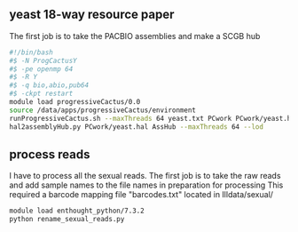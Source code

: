 ## yeast 18-way resource paper

The first job is to take the PACBIO assemblies and make a SCGB hub

```bash
#!/bin/bash
#$ -N ProgCactusY
#$ -pe openmp 64 
#$ -R Y
#$ -q bio,abio,pub64
#$ -ckpt restart
module load progressiveCactus/0.0
source /data/apps/progressiveCactus/environment
runProgressiveCactus.sh --maxThreads 64 yeast.txt PCwork PCwork/yeast.hal
hal2assemblyHub.py PCwork/yeast.hal AssHub --maxThreads 64 --lod
```





## process reads
I have to process all the sexual reads.
The first job is to take the raw reads and add sample names to the file names in preparation for processing
This required a barcode mapping file "barcodes.txt" located in Illdata/sexual/

```bash
module load enthought_python/7.3.2
python rename_sexual_reads.py 
```
